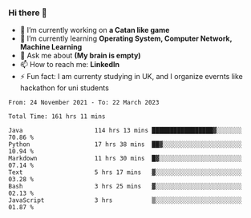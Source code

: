 ### Hi there 👋
- 🔭 I’m currently working on **a Catan like game**
- 🌱 I’m currently learning **Operating System, Computer Network, Machine Learning**
- 💬 Ask me about **(My brain is empty)**
- 📫 How to reach me: **LinkedIn**
- ⚡ Fun fact: I am currenty studying in UK, and I organize evernts like hackathon for uni students

<!--START_SECTION:waka-->

```text
From: 24 November 2021 - To: 22 March 2023

Total Time: 161 hrs 11 mins

Java                    114 hrs 13 mins █████████████████▓░░░░░░░   70.86 %
Python                  17 hrs 38 mins  ██▓░░░░░░░░░░░░░░░░░░░░░░   10.94 %
Markdown                11 hrs 30 mins  █▓░░░░░░░░░░░░░░░░░░░░░░░   07.14 %
Text                    5 hrs 17 mins   ▓░░░░░░░░░░░░░░░░░░░░░░░░   03.28 %
Bash                    3 hrs 25 mins   ▓░░░░░░░░░░░░░░░░░░░░░░░░   02.13 %
JavaScript              3 hrs           ▒░░░░░░░░░░░░░░░░░░░░░░░░   01.87 %
```

<!--END_SECTION:waka-->
